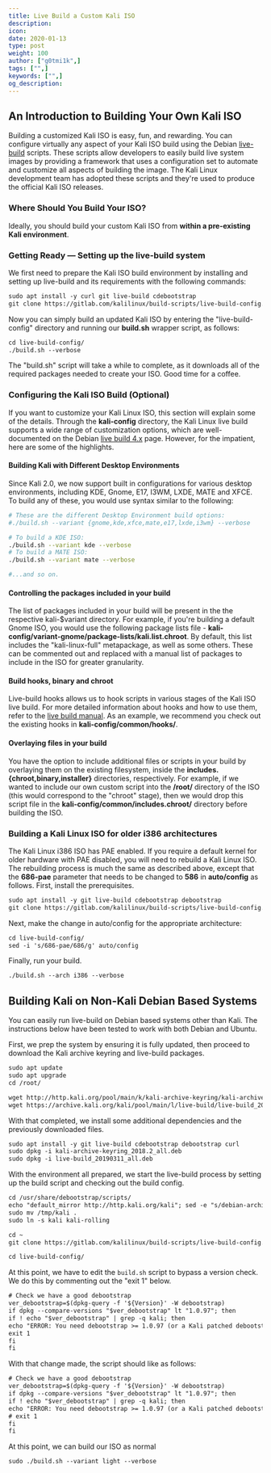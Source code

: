 ```yaml
---
title: Live Build a Custom Kali ISO
description:
icon:
date: 2020-01-13
type: post
weight: 100
author: ["g0tmi1k",]
tags: ["",]
keywords: ["",]
og_description:
---
```


## An Introduction to Building Your Own Kali ISO

Building a customized Kali ISO is easy, fun, and rewarding. You can configure virtually any aspect of your Kali ISO build using the Debian [live-build](https://live-team.pages.debian.net/live-manual/html/live-manual/index.en.html) scripts. These scripts allow developers to easily build live system images by providing a framework that uses a configuration set to automate and customize all aspects of building the image. The Kali Linux development team has adopted these scripts and they're used to produce the official Kali ISO releases.

### Where Should You Build Your ISO?

Ideally, you should build your custom Kali ISO from **within a pre-existing Kali environment**.

### Getting Ready — Setting up the live-build system

We first need to prepare the Kali ISO build environment by installing and setting up live-build and its requirements with the following commands:

```markdown
sudo apt install -y curl git live-build cdebootstrap
git clone https://gitlab.com/kalilinux/build-scripts/live-build-config.git
```
Now you can simply build an updated Kali ISO by entering the "live-build-config" directory and running our **build.sh** wrapper script, as follows:

```markdown
cd live-build-config/
./build.sh --verbose
```

The "build.sh" script will take a while to complete, as it downloads all of the required packages needed to create your ISO. Good time for a coffee.

### Configuring the Kali ISO Build (Optional)

If you want to customize your Kali Linux ISO, this section will explain some of the details. Through the **kali-config** directory, the Kali Linux live build supports a wide range of customization options, which are well-documented on the Debian [live build 4.x](https://live-team.pages.debian.net/live-manual/html/live-manual/customization-overview.en.html) page. However, for the impatient, here are some of the highlights.

#### Building Kali with Different Desktop Environments

Since Kali 2.0, we now support built in configurations for various desktop environments, including KDE, Gnome, E17, I3WM, LXDE, MATE and XFCE. To build any of these, you would use syntax similar to the following:

```bash
# These are the different Desktop Environment build options:
#./build.sh --variant {gnome,kde,xfce,mate,e17,lxde,i3wm} --verbose

# To build a KDE ISO:
./build.sh --variant kde --verbose
# To build a MATE ISO:
./build.sh --variant mate --verbose

#...and so on.
```
#### Controlling the packages included in your build

The list of packages included in your build will be present in the the respective kali-$variant directory. For example, if you're building a default Gnome ISO, you would use the following package lists file - **kali-config/variant-gnome/package-lists/kali.list.chroot**. By default, this list includes the "kali-linux-full" metapackage, as well as some others. These can be commented out and replaced with a manual list of packages to include in the ISO for greater granularity.

#### Build hooks, binary and chroot

Live-build hooks allows us to hook scripts in various stages of the Kali ISO live build. For more detailed information about hooks and how to use them, refer to the [live build manual](https://live-team.pages.debian.net/live-manual/html/live-manual/customizing-contents.en.html#507). As an example, we recommend you check out the existing hooks in **kali-config/common/hooks/**.

#### Overlaying files in your build

You have the option to include additional files or scripts in your build by overlaying them on the existing filesystem, inside the **includes.{chroot,binary,installer}** directories, respectively. For example, if we wanted to include our own custom script into the **/root/** directory of the ISO (this would correspond to the "chroot" stage), then we would drop this script file in the **kali-config/common/includes.chroot/** directory before building the ISO.

### Building a Kali Linux ISO for older i386 architectures

The Kali Linux i386 ISO has PAE enabled. If you require a default kernel for older hardware with PAE disabled, you will need to rebuild a Kali Linux ISO. The rebuilding process is much the same as described above, except that the **686-pae** parameter that needs to be changed to **586** in **auto/config** as follows. First, install the prerequisites.

```markdown
sudo apt install -y git live-build cdebootstrap debootstrap
git clone https://gitlab.com/kalilinux/build-scripts/live-build-config.git
```

Next, make the change in auto/config for the appropriate architecture:

```markdown
cd live-build-config/
sed -i 's/686-pae/686/g' auto/config
```

Finally, run your build.

```markdown
./build.sh --arch i386 --verbose
```

## Building Kali on Non-Kali Debian Based Systems

You can easily run live-build on Debian based systems other than Kali. The instructions below have been tested to work with both Debian and Ubuntu.

First, we prep the system by ensuring it is fully updated, then proceed to download the Kali archive keyring and live-build packages.

```markdown
sudo apt update
sudo apt upgrade
cd /root/

wget http://http.kali.org/pool/main/k/kali-archive-keyring/kali-archive-keyring_2018.2_all.deb
wget https://archive.kali.org/kali/pool/main/l/live-build/live-build_20190311_all.deb
```

With that completed, we install some additional dependencies and the previously downloaded files.

```markdown
sudo apt install -y git live-build cdebootstrap debootstrap curl
sudo dpkg -i kali-archive-keyring_2018.2_all.deb
sudo dpkg -i live-build_20190311_all.deb
```

With the environment all prepared, we start the live-build process by setting up the build script and checking out the build config.

```markdown
cd /usr/share/debootstrap/scripts/
echo "default_mirror http://http.kali.org/kali"; sed -e "s/debian-archive-keyring.gpg/kali-archive-keyring.gpg/g" sid > /tmp/kali
sudo mv /tmp/kali .
sudo ln -s kali kali-rolling

cd ~
git clone https://gitlab.com/kalilinux/build-scripts/live-build-config.git

cd live-build-config/
```

At this point, we have to edit the `build.sh` script to bypass a version check. We do this by commenting out the "exit 1" below.

```html
# Check we have a good debootstrap
ver_debootstrap=$(dpkg-query -f '${Version}' -W debootstrap)
if dpkg --compare-versions "$ver_debootstrap" lt "1.0.97"; then
if ! echo "$ver_debootstrap" | grep -q kali; then
echo "ERROR: You need debootstrap >= 1.0.97 (or a Kali patched debootstrap). Your current version: $ver_debootstrap" >&2
exit 1
fi
fi
```

With that change made, the script should like as follows:

```html
# Check we have a good debootstrap
ver_debootstrap=$(dpkg-query -f '${Version}' -W debootstrap)
if dpkg --compare-versions "$ver_debootstrap" lt "1.0.97"; then
if ! echo "$ver_debootstrap" | grep -q kali; then
echo "ERROR: You need debootstrap >= 1.0.97 (or a Kali patched debootstrap). Your current version: $ver_debootstrap" >&2
# exit 1
fi
fi
```

At this point, we can build our ISO as normal

```markdown
sudo ./build.sh --variant light --verbose
```
